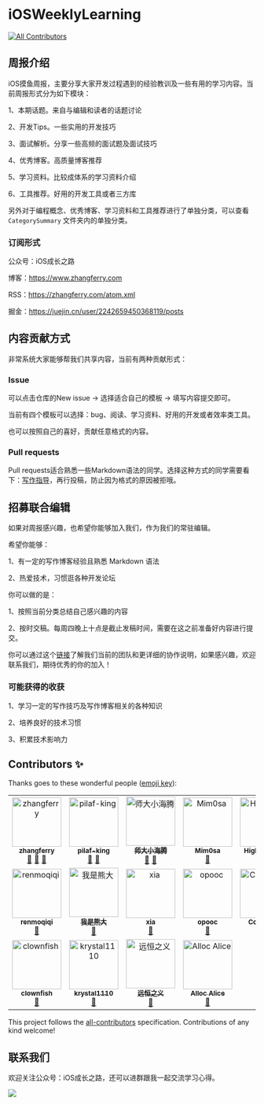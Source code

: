 # iOSWeeklyLearning
<!-- ALL-CONTRIBUTORS-BADGE:START - Do not remove or modify this section -->
[![All Contributors](https://img.shields.io/badge/all_contributors-18-orange.svg?style=flat-square)](#contributors-)
<!-- ALL-CONTRIBUTORS-BADGE:END -->

## 周报介绍

iOS摸鱼周报，主要分享大家开发过程遇到的经验教训及一些有用的学习内容。当前周报形式分为如下模块：

1、本期话题。来自与编辑和读者的话题讨论

2、开发Tips。一些实用的开发技巧

3、面试解析。分享一些高频的面试题及面试技巧

4、优秀博客。高质量博客推荐

5、学习资料。比较成体系的学习资料介绍

6、工具推荐。好用的开发工具或者三方库

另外对于编程概念、优秀博客、学习资料和工具推荐进行了单独分类，可以查看 `CategorySummary` 文件夹内的单独分类。

### 订阅形式

公众号：iOS成长之路

博客：https://www.zhangferry.com

RSS：https://zhangferry.com/atom.xml

掘金：https://juejin.cn/user/2242659450368119/posts

## 内容贡献方式

非常系统大家能够帮我们共享内容，当前有两种贡献形式：

### Issue

可以点击仓库的New issue -> 选择适合自己的模板 -> 填写内容提交即可。

当前有四个模板可以选择：bug、阅读、学习资料、好用的开发或者效率类工具。

也可以按照自己的喜好，贡献任意格式的内容。

### Pull requests

Pull requests适合熟悉一些Markdown语法的同学。选择这种方式的同学需要看下：[写作指导](https://github.com/zhangferry/iOSWeeklyLearning/blob/main/Resources/Guide/blog_writer.md)，再行投稿，防止因为格式的原因被拒哦。

## 招募联合编辑

如果对周报感兴趣，也希望你能够加入我们，作为我们的常驻编辑。

希望你能够：

1、有一定的写作博客经验且熟悉 Markdown 语法

2、热爱技术，习惯逛各种开发论坛

你可以做的是：

1、按照当前分类总结自己感兴趣的内容

2、按时交稿。每周四晚上十点是截止发稿时间，需要在这之前准备好内容进行提交。

你可以通过这个[链接](https://github.com/zhangferry/iOSWeeklyLearning/blob/main/Resources/Guide/new_editor.md)了解我们当前的团队和更详细的协作说明，如果感兴趣，欢迎联系我们，期待优秀的你的加入！

### 可能获得的收获

1、学习一定的写作技巧及写作博客相关的各种知识

2、培养良好的技术习惯

3、积累技术影响力

## Contributors ✨

Thanks goes to these wonderful people ([emoji key](https://allcontributors.org/docs/en/emoji-key)):

<!-- ALL-CONTRIBUTORS-LIST:START - Do not remove or modify this section -->
<!-- prettier-ignore-start -->
<!-- markdownlint-disable -->
<table>
  <tbody>
    <tr>
      <td align="center"><a href="https://github.com/zhangferry"><img src="https://avatars.githubusercontent.com/u/13702445?v=4?s=100" width="100px;" alt="zhangferry"/><br /><sub><b>zhangferry</b></sub></a><br /><a href="https://github.com/zhangferry/iOSWeeklyLearning/commits?author=zhangferry" title="Documentation">📖</a> <a href="#blog-zhangferry" title="Blogposts">📝</a> <a href="https://github.com/zhangferry/iOSWeeklyLearning/pulls?q=is%3Apr+reviewed-by%3Azhangferry" title="Reviewed Pull Requests">👀</a></td>
      <td align="center"><a href="https://www.jianshu.com/u/739b677928f7"><img src="https://avatars.githubusercontent.com/u/62095149?v=4?s=100" width="100px;" alt="pilaf-king"/><br /><sub><b>pilaf-king</b></sub></a><br /><a href="#blog-pilaf-king" title="Blogposts">📝</a> <a href="https://github.com/zhangferry/iOSWeeklyLearning/pulls?q=is%3Apr+reviewed-by%3Apilaf-king" title="Reviewed Pull Requests">👀</a></td>
      <td align="center"><a href="https://juejin.cn/user/782508012091645/posts"><img src="https://avatars.githubusercontent.com/u/76877122?v=4?s=100" width="100px;" alt="师大小海腾"/><br /><sub><b>师大小海腾</b></sub></a><br /><a href="#blog-teney97" title="Blogposts">📝</a> <a href="https://github.com/zhangferry/iOSWeeklyLearning/pulls?q=is%3Apr+reviewed-by%3Ateney97" title="Reviewed Pull Requests">👀</a></td>
      <td align="center"><a href="https://github.com/Mim0sa"><img src="https://avatars.githubusercontent.com/u/25274332?v=4?s=100" width="100px;" alt="Mim0sa"/><br /><sub><b>Mim0sa</b></sub></a><br /><a href="#blog-Mim0sa" title="Blogposts">📝</a></td>
      <td align="center"><a href="https://github.com/HighwayLaw"><img src="https://avatars.githubusercontent.com/u/10418403?v=4?s=100" width="100px;" alt="HighwayLaw"/><br /><sub><b>HighwayLaw</b></sub></a><br /><a href="#blog-HighwayLaw" title="Blogposts">📝</a></td>
      <td align="center"><a href="https://juejin.im/user/5a30d987f265da430d580126"><img src="https://avatars.githubusercontent.com/u/24238160?v=4?s=100" width="100px;" alt="BaoYing-Fan"/><br /><sub><b>BaoYing-Fan</b></sub></a><br /><a href="#blog-fanbaoying" title="Blogposts">📝</a></td>
      <td align="center"><a href="https://github.com/brave723"><img src="https://avatars.githubusercontent.com/u/1267034?v=4?s=100" width="100px;" alt="brave723"/><br /><sub><b>brave723</b></sub></a><br /><a href="#blog-brave723" title="Blogposts">📝</a></td>
    </tr>
    <tr>
      <td align="center"><a href="https://github.com/renmoqiqi"><img src="https://avatars.githubusercontent.com/u/8848376?v=4?s=100" width="100px;" alt="renmoqiqi"/><br /><sub><b>renmoqiqi</b></sub></a><br /><a href="#blog-renmoqiqi" title="Blogposts">📝</a></td>
      <td align="center"><a href="https://github.com/Tliens"><img src="https://avatars.githubusercontent.com/u/31976044?v=4?s=100" width="100px;" alt="我是熊大"/><br /><sub><b>我是熊大</b></sub></a><br /><a href="#blog-Tliens" title="Blogposts">📝</a></td>
      <td align="center"><a href="https://juejin.im/user/571d719171cfe4006170de6f"><img src="https://avatars.githubusercontent.com/u/8653935?v=4?s=100" width="100px;" alt="xia"/><br /><sub><b>xia</b></sub></a><br /><a href="#blog-LoneyIsError" title="Blogposts">📝</a></td>
      <td align="center"><a href="https://github.com/opooc"><img src="https://avatars.githubusercontent.com/u/26709018?v=4?s=100" width="100px;" alt="opooc"/><br /><sub><b>opooc</b></sub></a><br /><a href="#blog-opooc" title="Blogposts">📝</a></td>
      <td align="center"><a href="https://coder-star.github.io/"><img src="https://avatars.githubusercontent.com/u/29835618?v=4?s=100" width="100px;" alt="CoderStar"/><br /><sub><b>CoderStar</b></sub></a><br /><a href="#blog-Coder-Star" title="Blogposts">📝</a></td>
      <td align="center"><a href="http://blog.csdn.net/qq_24761271"><img src="https://avatars.githubusercontent.com/u/25574478?v=4?s=100" width="100px;" alt="dev-wang"/><br /><sub><b>dev-wang</b></sub></a><br /><a href="#blog-RunsCode" title="Blogposts">📝</a></td>
      <td align="center"><a href="http://www.fatbobman.com"><img src="https://avatars.githubusercontent.com/u/55673881?v=4?s=100" width="100px;" alt="东坡肘子"/><br /><sub><b>东坡肘子</b></sub></a><br /><a href="#blog-fatbobman" title="Blogposts">📝</a></td>
    </tr>
    <tr>
      <td align="center"><a href="https://github.com/talka123456"><img src="https://avatars.githubusercontent.com/u/20468636?v=4?s=100" width="100px;" alt="clownfish"/><br /><sub><b>clownfish</b></sub></a><br /><a href="#blog-talka123456" title="Blogposts">📝</a></td>
      <td align="center"><a href="https://github.com/krystal1110"><img src="https://avatars.githubusercontent.com/u/83936557?v=4?s=100" width="100px;" alt="krystal1110"/><br /><sub><b>krystal1110</b></sub></a><br /><a href="#blog-krystal1110" title="Blogposts">📝</a></td>
      <td align="center"><a href="https://github.com/eternaljust"><img src="https://avatars.githubusercontent.com/u/17566920?v=4?s=100" width="100px;" alt="远恒之义"/><br /><sub><b>远恒之义</b></sub></a><br /><a href="#blog-eternaljust" title="Blogposts">📝</a></td>
      <td align="center"><a href="https://akashark.github.io/"><img src="https://avatars.githubusercontent.com/u/26460192?v=4?s=100" width="100px;" alt="Alloc Alice"/><br /><sub><b>Alloc Alice</b></sub></a><br /><a href="#blog-AkaShark" title="Blogposts">📝</a></td>
    </tr>
  </tbody>
  <tfoot>
    
  </tfoot>
</table>

<!-- markdownlint-restore -->
<!-- prettier-ignore-end -->

<!-- ALL-CONTRIBUTORS-LIST:END -->

This project follows the [all-contributors](https://github.com/all-contributors/all-contributors) specification. Contributions of any kind welcome!

## 联系我们

欢迎关注公众号：iOS成长之路，还可以进群跟我一起交流学习心得。

![](https://gitee.com/zhangferry/Images/raw/master/iOSWeeklyLearning/WechatIMG384.jpeg)